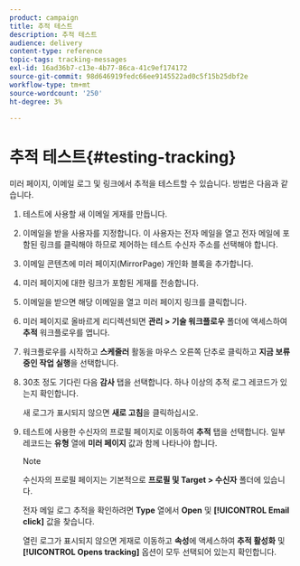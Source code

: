 ```yaml
---
product: campaign
title: 추적 테스트
description: 추적 테스트
audience: delivery
content-type: reference
topic-tags: tracking-messages
exl-id: 16ad36b7-c13e-4b77-86ca-41c9ef174172
source-git-commit: 98d646919fedc66ee9145522ad0c5f15b25dbf2e
workflow-type: tm+mt
source-wordcount: '250'
ht-degree: 3%

---
```


# 추적 테스트{#testing-tracking}

미러 페이지, 이메일 로그 및 링크에서 추적을 테스트할 수 있습니다. 방법은 다음과 같습니다.

1. 테스트에 사용할 새 이메일 게재를 만듭니다.
1. 이메일을 받을 사용자를 지정합니다. 이 사용자는 전자 메일을 열고 전자 메일에 포함된 링크를 클릭해야 하므로 제어하는 테스트 수신자 주소를 선택해야 합니다.
1. 이메일 콘텐츠에 미러 페이지(MirrorPage) 개인화 블록을 추가합니다.
1. 미러 페이지에 대한 링크가 포함된 게재를 전송합니다.
1. 이메일을 받으면 해당 이메일을 열고 미러 페이지 링크를 클릭합니다.
1. 미러 페이지로 올바르게 리디렉션되면 **관리 > 기술 워크플로우** 폴더에 액세스하여 **추적** 워크플로우를 엽니다.
1. 워크플로우를 시작하고 **스케줄러** 활동을 마우스 오른쪽 단추로 클릭하고 **지금 보류 중인 작업 실행**&#x200B;을 선택합니다.
1. 30초 정도 기다린 다음 **감사** 탭을 선택합니다. 하나 이상의 추적 로그 레코드가 있는지 확인합니다.

   새 로그가 표시되지 않으면 **새로 고침**&#x200B;을 클릭하십시오.

1. 테스트에 사용한 수신자의 프로필 페이지로 이동하여 **추적** 탭을 선택합니다. 일부 레코드는 **유형** 열에 **미러 페이지** 값과 함께 나타나야 합니다.

   >[!NOTE]
   >
   >수신자의 프로필 페이지는 기본적으로 **프로필 및 Target > 수신자** 폴더에 있습니다.

   전자 메일 로그 추적을 확인하려면 **Type** 열에서 **Open** 및 **[!UICONTROL Email click]** 값을 찾습니다.

   열린 로그가 표시되지 않으면 게재로 이동하고 **속성**&#x200B;에 액세스하여 **추적 활성화** 및 **[!UICONTROL Opens tracking]** 옵션이 모두 선택되어 있는지 확인합니다.
